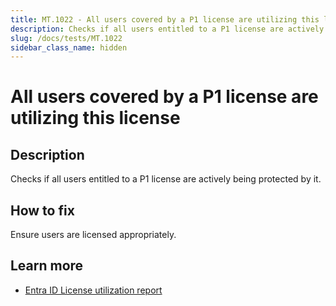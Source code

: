 ```yaml
---
title: MT.1022 - All users covered by a P1 license are utilizing this license
description: Checks if all users entitled to a P1 license are actively being protected by it.
slug: /docs/tests/MT.1022
sidebar_class_name: hidden
---
```


# All users covered by a P1 license are utilizing this license

## Description

Checks if all users entitled to a P1 license are actively being protected by it.

## How to fix

Ensure users are licensed appropriately.

## Learn more

- [Entra ID License utilization report](https://entra.microsoft.com/#view/Microsoft_AAD_IAM/UsageAndInsightsMenuBlade/~/License%20Utilization)
